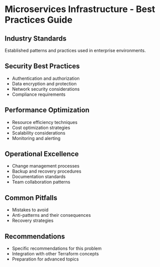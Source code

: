 # Microservices Infrastructure - Best Practices Guide

## Industry Standards
Established patterns and practices used in enterprise environments.

## Security Best Practices
- Authentication and authorization
- Data encryption and protection
- Network security considerations
- Compliance requirements

## Performance Optimization
- Resource efficiency techniques
- Cost optimization strategies
- Scalability considerations
- Monitoring and alerting

## Operational Excellence
- Change management processes
- Backup and recovery procedures
- Documentation standards
- Team collaboration patterns

## Common Pitfalls
- Mistakes to avoid
- Anti-patterns and their consequences
- Recovery strategies

## Recommendations
- Specific recommendations for this problem
- Integration with other Terraform concepts
- Preparation for advanced topics
